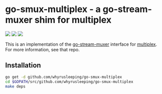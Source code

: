 # go-smux-multiplex - a go-stream-muxer shim for multiplex

[![](https://img.shields.io/badge/made%20by-Protocol%20Labs-blue.svg?style=flat-square)](http://ipn.io) [![](https://img.shields.io/badge/freenode-%23ipfs-blue.svg?style=flat-square)](http://webchat.freenode.net/?channels=%23ipfs) ![](https://raw.githubusercontent.com/jbenet/go-stream-muxer/master/img/badge.png)

This is an implementation of the [go-stream-muxer](https://github.com/jbenet/go-stream-muxer) interface for [multiplex](https://github.com/whyrusleeping/go-multiplex). For more information, see that repo.

## Installation

```sh
go get -d github.com/whyrusleeping/go-smux-multiplex
cd $GOPATH/src/github.com/whyrusleeping/go-smux-multiplex
make deps
```
